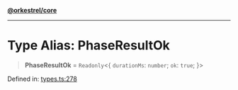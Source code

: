 [**@orkestrel/core**](../index.md)

***

# Type Alias: PhaseResultOk

> **PhaseResultOk** = `Readonly`\<\{ `durationMs`: `number`; `ok`: `true`; \}\>

Defined in: [types.ts:278](https://github.com/orkestrel/core/blob/98df1af1b029ad0f39e413b90869151f4152e5dd/src/types.ts#L278)
